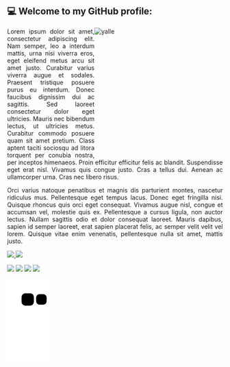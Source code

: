 ## 💻 Welcome to my GitHub profile: 

<p align=justify> 
<img align="right" alt="yalle" height="300" width="300" src="https://media.discordapp.net/attachments/790229238149152771/945705865078538260/3426523_Mesa_de_trabajo_1.png?width=473&height=473">
  
   
<p align=justify> Lorem ipsum dolor sit amet, consectetur adipiscing elit. Nam semper, leo a interdum mattis, urna nisi viverra eros, eget eleifend metus arcu sit amet justo. Curabitur varius viverra augue et sodales. Praesent tristique posuere purus eu interdum. Donec faucibus dignissim dui ac sagittis. Sed laoreet consectetur dolor eget ultricies. Mauris nec bibendum lectus, ut ultricies metus. Curabitur commodo posuere quam sit amet pretium. Class aptent taciti sociosqu ad litora torquent per conubia nostra, per inceptos himenaeos. Proin efficitur efficitur felis ac blandit. Suspendisse eget erat nisl. Vivamus quis congue justo. Cras a tellus dui. Aenean ac ullamcorper urna. Cras nec libero risus. 
  <p align=justify> Orci varius natoque penatibus et magnis dis parturient montes, nascetur ridiculus mus. Pellentesque eget tempus lacus. Donec eget fringilla nisi. Quisque rhoncus quis orci eget consequat. Vivamus augue nisl, congue et accumsan vel, molestie quis ex. Pellentesque a cursus ligula, non auctor lectus. Nullam sagittis odio et dolor consequat laoreet. Mauris dapibus, sapien id semper laoreet, erat sapien placerat felis, ac semper velit velit vel lorem. Quisque vitae enim venenatis, pellentesque nulla sit amet, mattis justo.

<div align="left">
<a href="https://github.com/yallerocha">
<img width="48%" src="https://github-readme-stats.vercel.app/api?username=yallerocha&show_icons=true&theme=dark&include_all_commits=true&count_private=true"/>
<img width="48%" src="https://github-readme-stats.vercel.app/api/top-langs/?username=yallerocha&layout=compact&langs_count=7&theme=dark&card_width=433"/>
</div>


     
<a href="https://api.whatsapp.com/send?phone=5583981796615" target="_blank"><img src="https://img.shields.io/badge/WhatsApp-25D366?style=for-the-badge&logo=whatsapp&logoColor=white" target="_blank"></a>
<a href="https://instagram.com/yallerocha" target="_blank"><img src="https://img.shields.io/badge/-Instagram-%23E4405F?style=for-the-badge&logo=instagram&logoColor=white" target="_blank"></a>
<a href="https://twitter.com/yallerocha_" target="_blank"><img src="https://img.shields.io/badge/Twitter-1DA1F2?style=for-the-badge&logo=twitter&logoColor=white" target="_blank"></a>
<a href = "mailto:yalle.rocha2020@gmail.com"><img src="https://img.shields.io/badge/-Gmail-%23333?style=for-the-badge&logo=gmail&logoColor=white" target="_blank"></a>
     
![Snake animation](https://github.com/yallerocha/yallerocha/blob/output/github-contribution-grid-snake.svg)
